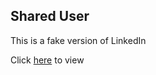## Shared User

This is a fake version of LinkedIn

Click [here](https://daboss02.github.io/shared-user/) to view